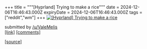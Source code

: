 +++
title = """[Hyprland] Trying to make a rice"""
date = 2024-12-06T16:46:43.000Z
expiryDate = 2024-12-06T16:46:43.000Z
tags = ["reddit","wm"]
+++
[![[Hyprland] Trying to make a rice](https://preview.redd.it/9qhbld25c95e1.png?width=640&crop=smart&auto=webp&s=765adc9edcdb7ab54fdbeec5b21f4b62c3958d15 "[Hyprland] Trying to make a rice")](https://www.reddit.com/r/unixporn/comments/1h85p7a/hyprland_trying_to_make_a_rice/)

submitted by [/u/ValeMelis](https://www.reddit.com/user/ValeMelis)  
[\[link\]](https://i.redd.it/9qhbld25c95e1.png) [\[comments\]](https://www.reddit.com/r/unixporn/comments/1h85p7a/hyprland_trying_to_make_a_rice/)

[[source]](https://www.reddit.com/r/unixporn/comments/1h85p7a/hyprland_trying_to_make_a_rice/)
